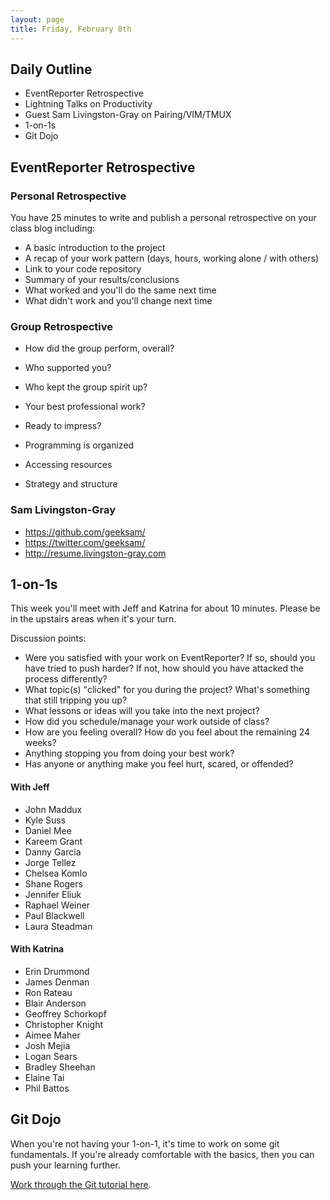 ```yaml
---
layout: page
title: Friday, February 8th
---
```


## Daily Outline

* EventReporter Retrospective
* Lightning Talks on Productivity
* Guest Sam Livingston-Gray on Pairing/VIM/TMUX
* 1-on-1s
* Git Dojo

## EventReporter Retrospective

### Personal Retrospective

You have 25 minutes to write and publish a personal retrospective on your class blog including:

* A basic introduction to the project
* A recap of your work pattern (days, hours, working alone / with others)
* Link to your code repository
* Summary of your results/conclusions
* What worked and you'll do the same next time
* What didn't work and you'll change next time

### Group Retrospective

* How did the group perform, overall?
* Who supported you?
* Who kept the group spirit up?

* Your best professional work?
* Ready to impress?
* Programming is organized
* Accessing resources
* Strategy and structure

### Sam Livingston-Gray

* https://github.com/geeksam/
* https://twitter.com/geeksam/
* http://resume.livingston-gray.com

## 1-on-1s

This week you'll meet with Jeff and Katrina for about 10 minutes. Please be in the upstairs areas when it's your turn.

Discussion points:

* Were you satisfied with your work on EventReporter? If so, should you have tried to push harder? If not, how should you have attacked the process differently?
* What topic(s) "clicked" for you during the project? What's something that still tripping you up?
* What lessons or ideas will you take into the next project?
* How did you schedule/manage your work outside of class?
* How are you feeling overall? How do you feel about the remaining 24 weeks?
* Anything stopping you from doing your best work?
* Has anyone or anything make you feel hurt, scared, or offended?

#### With Jeff

* John Maddux
* Kyle Suss
* Daniel Mee
* Kareem Grant
* Danny Garcia
* Jorge Tellez
* Chelsea Komlo
* Shane Rogers
* Jennifer Eliuk
* Raphael Weiner
* Paul Blackwell
* Laura Steadman

#### With Katrina

* Erin Drummond
* James Denman
* Ron Rateau
* Blair Anderson
* Geoffrey Schorkopf
* Christopher Knight
* Aimee Maher
* Josh Mejia
* Logan Sears
* Bradley Sheehan
* Elaine Tai
* Phil Battos

## Git Dojo

When you're not having your 1-on-1, it's time to work on some git fundamentals. If you're already comfortable with the basics, then you can push your learning further.

[Work through the Git tutorial here](http://tutorials.jumpstartlab.com/topics/using_source_control.html).